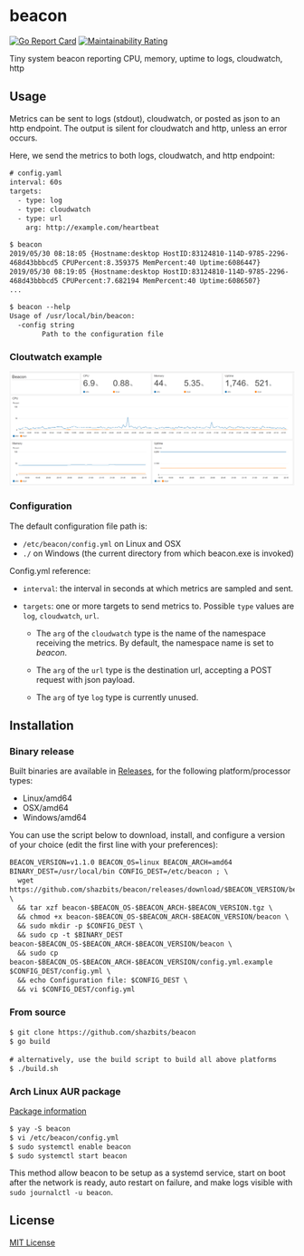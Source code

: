 # beacon
 [![Go Report Card](https://goreportcard.com/badge/github.com/shazbits/beacon)](https://goreportcard.com/report/github.com/shazbits/beacon) [![Maintainability Rating](https://sonarcloud.io/api/project_badges/measure?project=shazbits_beacon&metric=sqale_rating)](https://sonarcloud.io/dashboard?id=shazbits_beacon)

Tiny system beacon reporting CPU, memory, uptime to logs, cloudwatch, http

## Usage

Metrics can be sent to logs (stdout), cloudwatch, or posted as json to an http endpoint.
The output is silent for cloudwatch and http, unless an error occurs.

Here, we send the metrics to both logs, cloudwatch, and http endpoint:

```
# config.yaml
interval: 60s
targets:
  - type: log
  - type: cloudwatch
  - type: url
    arg: http://example.com/heartbeat
```

```
$ beacon
2019/05/30 08:18:05 {Hostname:desktop HostID:83124810-114D-9785-2296-468d43bbbcd5 CPUPercent:8.359375 MemPercent:40 Uptime:6086447}
2019/05/30 08:19:05 {Hostname:desktop HostID:83124810-114D-9785-2296-468d43bbbcd5 CPUPercent:7.682194 MemPercent:40 Uptime:6086507}
...
```

```
$ beacon --help
Usage of /usr/local/bin/beacon:
  -config string
        Path to the configuration file
```

### Cloutwatch example

[![Cloudwatch Dashboard](assets/cloudwatch.png)](assets/cloudwatch.png)

### Configuration

The default configuration file path is:
* `/etc/beacon/config.yml` on Linux and OSX
* `./` on Windows (the current directory from which beacon.exe is invoked)

Config.yml reference:
* `interval`: the interval in seconds at which metrics are sampled and sent.

* `targets`: one or more targets to send metrics to. Possible `type` values are `log`, `cloudwatch`, `url`.

  * The `arg` of the `cloudwatch` type is the name of the namespace receiving the metrics. By default, the namespace name is set to *beacon*.

  * The `arg` of the `url` type is the destination url, accepting a POST request with json payload.

  * The `arg` of tye `log` type is currently unused.


## Installation

### Binary release

Built binaries are available in [Releases](../../releases), for the following platform/processor types:
* Linux/amd64
* OSX/amd64
* Windows/amd64

You can use the script below to download, install, and configure a version of your choice (edit the first line with your preferences):

```
BEACON_VERSION=v1.1.0 BEACON_OS=linux BEACON_ARCH=amd64 BINARY_DEST=/usr/local/bin CONFIG_DEST=/etc/beacon ; \
  wget https://github.com/shazbits/beacon/releases/download/$BEACON_VERSION/beacon-$BEACON_OS-$BEACON_ARCH-$BEACON_VERSION.tgz \
  && tar xzf beacon-$BEACON_OS-$BEACON_ARCH-$BEACON_VERSION.tgz \
  && chmod +x beacon-$BEACON_OS-$BEACON_ARCH-$BEACON_VERSION/beacon \
  && sudo mkdir -p $CONFIG_DEST \
  && sudo cp -t $BINARY_DEST beacon-$BEACON_OS-$BEACON_ARCH-$BEACON_VERSION/beacon \
  && sudo cp beacon-$BEACON_OS-$BEACON_ARCH-$BEACON_VERSION/config.yml.example $CONFIG_DEST/config.yml \
  && echo Configuration file: $CONFIG_DEST \
  && vi $CONFIG_DEST/config.yml
```

### From source

```
$ git clone https://github.com/shazbits/beacon
$ go build

# alternatively, use the build script to build all above platforms
$ ./build.sh
```

### Arch Linux AUR package

[Package information](https://aur.archlinux.org/packages/beacon/)

```
$ yay -S beacon
$ vi /etc/beacon/config.yml
$ sudo systemctl enable beacon
$ sudo systemctl start beacon
```

This method allow beacon to be setup as a systemd service, start on boot after the network is ready, auto restart on failure, and make logs visible with `sudo journalctl -u beacon`.

## License

[MIT License](https://github.com/shazbits/beacon/blob/master/LICENSE)
